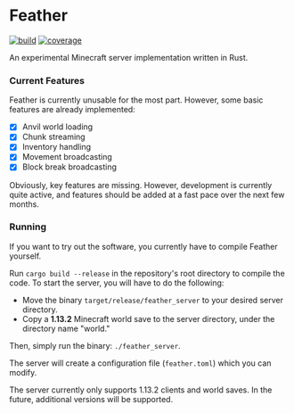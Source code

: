 # Feather
[![build](https://dev.azure.com/caelunshun/feather/_apis/build/status/caelunshun.feather?branchName=develop)](https://dev.azure.com/caelunshun/feather/_build/latest?definitionId=1&branchName=develop)
[![coverage](https://codecov.io/gh/caelunshun/feather/branch/develop/graph/badge.svg)](https://codecov.io/gh/caelunshun/feather)

An experimental Minecraft server implementation written in Rust.

### Current Features
Feather is currently unusable for the most part. However, some basic features are already implemented:
- [x] Anvil world loading
- [x] Chunk streaming
- [x] Inventory handling
- [x] Movement broadcasting
- [x] Block break broadcasting

Obviously, key features are missing. However, development is currently
quite active, and features should be added at a fast pace over the next few months.

### Running
If you want to try out the software, you currently have to compile Feather yourself.

Run ```cargo build --release``` in the repository's root directory to compile the code. To start the server,
you will have to do the following:
- Move the binary ```target/release/feather_server``` to your desired server directory.
- Copy a **1.13.2** Minecraft world save to the server directory, under the directory name "world."

Then, simply run the binary: ```./feather_server```.

The server will create a configuration file (`feather.toml`) which you can modify.

The server currently only supports 1.13.2 clients and world saves. In the future, additional versions will be supported.
